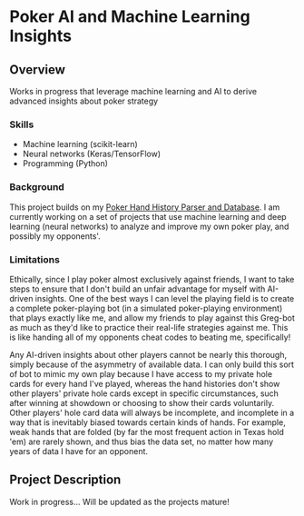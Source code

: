 # Poker AI and Machine Learning Insights

## Overview

Works in progress that leverage machine learning and AI to derive advanced insights about poker strategy

### Skills
- Machine learning (scikit-learn)
- Neural networks (Keras/TensorFlow)
- Programming (Python)

### Background

This project builds on my [Poker Hand History Parser and Database](parser). I am currently working on a set of projects that use machine learning and deep learning (neural networks) to analyze and improve my own poker play, and possibly my opponents'.

### Limitations

Ethically, since I play poker almost exclusively against friends, I want to take steps to ensure that I don't build an unfair advantage for myself with AI-driven insights. One of the best ways I can level the playing field is to create a complete poker-playing bot (in a simulated poker-playing environment) that plays exactly like me, and allow my friends to play against this Greg-bot as much as they'd like to practice their real-life strategies against me. This is like handing all of my opponents cheat codes to beating me, specifically!

Any AI-driven insights about other players cannot be nearly this thorough, simply because of the asymmetry of available data. I can only build this sort of bot to mimic my own play because I have access to my private hole cards for every hand I've played, whereas the hand histories don't show other players' private hole cards except in specific circumstances, such after winning at showdown or choosing to show their cards voluntarily. Other players' hole card data will always be incomplete, and incomplete in a way that is inevitably biased towards certain kinds of hands. For example, weak hands that are folded (by far the most frequent action in Texas hold 'em) are rarely shown, and thus bias the data set, no matter how many years of data I have for an opponent.

## Project Description

Work in progress... Will be updated as the projects mature!
